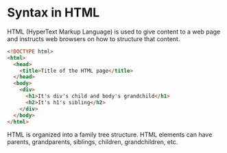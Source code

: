 # Syntax in HTML

HTML (HyperText Markup Language) is used to give content to a web page and instructs web browsers on how to structure that content.

```html
<!DOCTYPE html>
<html>
  <head>
    <title>Title of the HTML page</title>
  </head>
  <body>
    <div>
      <h1>It's div's child and body's grandchild</h1>
      <h2>It's h1's sibling</h2>
    </div>
  </body>
</html>
```

HTML is organized into a family tree structure. HTML elements can have parents, grandparents, siblings, children, grandchildren, etc.